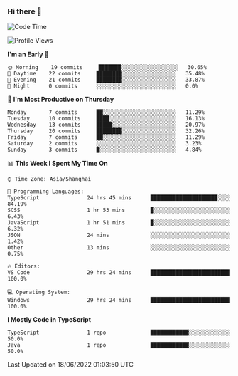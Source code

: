 ### Hi there 👋

<!--
**waynelwz/waynelwz** is a ✨ _special_ ✨ repository because its `README.md` (this file) appears on your GitHub profile.

Here are some ideas to get you started:

- 🔭 I’m currently working on ...
- 🌱 I’m currently learning ...
- 👯 I’m looking to collaborate on ...
- 🤔 I’m looking for help with ...
- 💬 Ask me about ...
- 📫 How to reach me: ...
- 😄 Pronouns: ...
- ⚡ Fun fact: ...
-->

<!--START_SECTION:waka-->
![Code Time](http://img.shields.io/badge/Code%20Time-31%20hrs%2056%20mins-blue)

![Profile Views](http://img.shields.io/badge/Profile%20Views-2-blue)

**I'm an Early 🐤** 

```text
🌞 Morning    19 commits     ███████░░░░░░░░░░░░░░░░░░   30.65% 
🌆 Daytime    22 commits     ████████░░░░░░░░░░░░░░░░░   35.48% 
🌃 Evening    21 commits     ████████░░░░░░░░░░░░░░░░░   33.87% 
🌙 Night      0 commits      ░░░░░░░░░░░░░░░░░░░░░░░░░   0.0%

```
📅 **I'm Most Productive on Thursday** 

```text
Monday       7 commits      ██░░░░░░░░░░░░░░░░░░░░░░░   11.29% 
Tuesday      10 commits     ████░░░░░░░░░░░░░░░░░░░░░   16.13% 
Wednesday    13 commits     █████░░░░░░░░░░░░░░░░░░░░   20.97% 
Thursday     20 commits     ████████░░░░░░░░░░░░░░░░░   32.26% 
Friday       7 commits      ██░░░░░░░░░░░░░░░░░░░░░░░   11.29% 
Saturday     2 commits      ░░░░░░░░░░░░░░░░░░░░░░░░░   3.23% 
Sunday       3 commits      █░░░░░░░░░░░░░░░░░░░░░░░░   4.84%

```


📊 **This Week I Spent My Time On** 

```text
⌚︎ Time Zone: Asia/Shanghai

💬 Programming Languages: 
TypeScript               24 hrs 45 mins      █████████████████████░░░░   84.19% 
SCSS                     1 hr 53 mins        █░░░░░░░░░░░░░░░░░░░░░░░░   6.43% 
JavaScript               1 hr 51 mins        █░░░░░░░░░░░░░░░░░░░░░░░░   6.32% 
JSON                     24 mins             ░░░░░░░░░░░░░░░░░░░░░░░░░   1.42% 
Other                    13 mins             ░░░░░░░░░░░░░░░░░░░░░░░░░   0.75%

🔥 Editors: 
VS Code                  29 hrs 24 mins      █████████████████████████   100.0%

💻 Operating System: 
Windows                  29 hrs 24 mins      █████████████████████████   100.0%

```

**I Mostly Code in TypeScript** 

```text
TypeScript               1 repo              ████████████░░░░░░░░░░░░░   50.0% 
Java                     1 repo              ████████████░░░░░░░░░░░░░   50.0%

```



 Last Updated on 18/06/2022 01:03:50 UTC
<!--END_SECTION:waka-->
